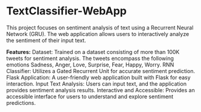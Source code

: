 # TextClassifier-WebApp
This project focuses on sentiment analysis of text using a Recurrent Neural Network (GRU). The web application allows users to interactively analyze the sentiment of their input text.

**Features:**
Dataset: Trained on a dataset consisting of more than 100K tweets for sentiment analysis. The tweets encompass the following emotions  Sadness, Anger, Love, Surprise, Fear, Happy, Worry.
RNN Classifier: Utilizes a Gated Recurrent Unit for accurate sentiment prediction.
Flask Application: A user-friendly web application built with Flask for easy interaction.
Input Text Analysis: Users can input text, and the application provides sentiment analysis results.
Interactive and Accessible: Provides an accessible interface for users to understand and explore sentiment predictions.

